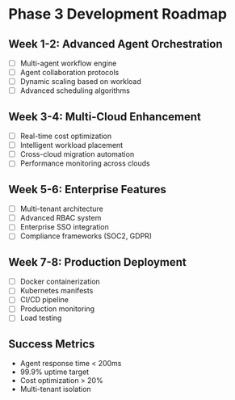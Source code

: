 # Phase 3 Development Roadmap

## Week 1-2: Advanced Agent Orchestration
- [ ] Multi-agent workflow engine
- [ ] Agent collaboration protocols
- [ ] Dynamic scaling based on workload
- [ ] Advanced scheduling algorithms

## Week 3-4: Multi-Cloud Enhancement
- [ ] Real-time cost optimization
- [ ] Intelligent workload placement
- [ ] Cross-cloud migration automation
- [ ] Performance monitoring across clouds

## Week 5-6: Enterprise Features
- [ ] Multi-tenant architecture
- [ ] Advanced RBAC system
- [ ] Enterprise SSO integration
- [ ] Compliance frameworks (SOC2, GDPR)

## Week 7-8: Production Deployment
- [ ] Docker containerization
- [ ] Kubernetes manifests
- [ ] CI/CD pipeline
- [ ] Production monitoring
- [ ] Load testing

## Success Metrics
- Agent response time < 200ms
- 99.9% uptime target
- Cost optimization > 20%
- Multi-tenant isolation
